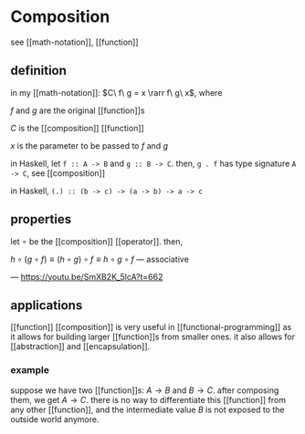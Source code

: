 # Composition

see [[math-notation]], [[function]]

## definition

in my [[math-notation]]: $C\ f\ g = x \rarr f\ g\ x$, where

$f$ and $g$ are the original [[function]]s

$C$ is the [[composition]] [[function]]

$x$ is the parameter to be passed to $f$ and $g$

in Haskell, let `f :: A -> B` and `g :: B -> C`. then, `g . f` has type signature `A -> C`, see [[composition]]

in Haskell, `(.) :: (b -> c) -> (a -> b) -> a -> c`

## properties

let $\circ$ be the [[composition]] [[operator]]. then,

$h \circ (g \circ f) \equiv (h \circ g) \circ f \equiv h \circ g \circ f$ &mdash; associative

&mdash; <https://youtu.be/SmXB2K_5lcA?t=662>

## applications

[[function]] [[composition]] is very useful in [[functional-programming]] as it allows for building larger [[function]]s from smaller ones. it also allows for [[abstraction]] and [[encapsulation]].

### example

suppose we have two [[function]]s: $A \to B$ and $B \to C$. after composing them, we get $A \to C$. there is no way to differentiate this [[function]] from any other [[function]], and the intermediate value $B$ is not exposed to the outside world anymore.
